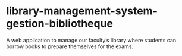 # library-management-system-gestion-bibliotheque
A web application to manage our faculty’s library where students can borrow books to prepare themselves for the exams.
